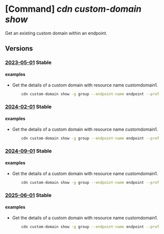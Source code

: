 # [Command] _cdn custom-domain show_

Get an existing custom domain within an endpoint.

## Versions

### [2023-05-01](/Resources/mgmt-plane/L3N1YnNjcmlwdGlvbnMve30vcmVzb3VyY2Vncm91cHMve30vcHJvdmlkZXJzL21pY3Jvc29mdC5jZG4vcHJvZmlsZXMve30vZW5kcG9pbnRzL3t9L2N1c3RvbWRvbWFpbnMve30=/2023-05-01.xml) **Stable**

<!-- mgmt-plane /subscriptions/{}/resourcegroups/{}/providers/microsoft.cdn/profiles/{}/endpoints/{}/customdomains/{} 2023-05-01 -->

#### examples

- Get the details of a custom domain with resource name customdomain1.
    ```bash
        cdn custom-domain show -g group --endpoint-name endpoint --profile-name profile -n customdomain1
    ```

### [2024-02-01](/Resources/mgmt-plane/L3N1YnNjcmlwdGlvbnMve30vcmVzb3VyY2Vncm91cHMve30vcHJvdmlkZXJzL21pY3Jvc29mdC5jZG4vcHJvZmlsZXMve30vZW5kcG9pbnRzL3t9L2N1c3RvbWRvbWFpbnMve30=/2024-02-01.xml) **Stable**

<!-- mgmt-plane /subscriptions/{}/resourcegroups/{}/providers/microsoft.cdn/profiles/{}/endpoints/{}/customdomains/{} 2024-02-01 -->

#### examples

- Get the details of a custom domain with resource name customdomain1.
    ```bash
        cdn custom-domain show -g group --endpoint-name endpoint --profile-name profile -n customdomain1
    ```

### [2024-09-01](/Resources/mgmt-plane/L3N1YnNjcmlwdGlvbnMve30vcmVzb3VyY2Vncm91cHMve30vcHJvdmlkZXJzL21pY3Jvc29mdC5jZG4vcHJvZmlsZXMve30vZW5kcG9pbnRzL3t9L2N1c3RvbWRvbWFpbnMve30=/2024-09-01.xml) **Stable**

<!-- mgmt-plane /subscriptions/{}/resourcegroups/{}/providers/microsoft.cdn/profiles/{}/endpoints/{}/customdomains/{} 2024-09-01 -->

#### examples

- Get the details of a custom domain with resource name customdomain1.
    ```bash
        cdn custom-domain show -g group --endpoint-name endpoint --profile-name profile -n customdomain1
    ```

### [2025-06-01](/Resources/mgmt-plane/L3N1YnNjcmlwdGlvbnMve30vcmVzb3VyY2Vncm91cHMve30vcHJvdmlkZXJzL21pY3Jvc29mdC5jZG4vcHJvZmlsZXMve30vZW5kcG9pbnRzL3t9L2N1c3RvbWRvbWFpbnMve30=/2025-06-01.xml) **Stable**

<!-- mgmt-plane /subscriptions/{}/resourcegroups/{}/providers/microsoft.cdn/profiles/{}/endpoints/{}/customdomains/{} 2025-06-01 -->

#### examples

- Get the details of a custom domain with resource name customdomain1.
    ```bash
        cdn custom-domain show -g group --endpoint-name endpoint --profile-name profile -n customdomain1
    ```
